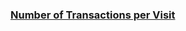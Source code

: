### [Number of Transactions per Visit](https://leetcode.com/problems/number-of-transactions-per-visit)

